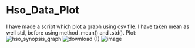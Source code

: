 
# Hso_Data_Plot
I have made a script which plot a graph using csv file.
I have taken mean as well std, before using method .mean() and .std().
Plot:
![hso_synopsis_graph](https://user-images.githubusercontent.com/52757132/109416404-0945b600-79e4-11eb-9537-bf5803ee735a.png)
![download (1)](https://user-images.githubusercontent.com/52757132/114623977-9b242c80-9ccd-11eb-9263-2d8a5aa02a06.png)
![image](https://user-images.githubusercontent.com/52757132/114660436-eb71ad80-9d12-11eb-80ae-be5212acc658.png)

